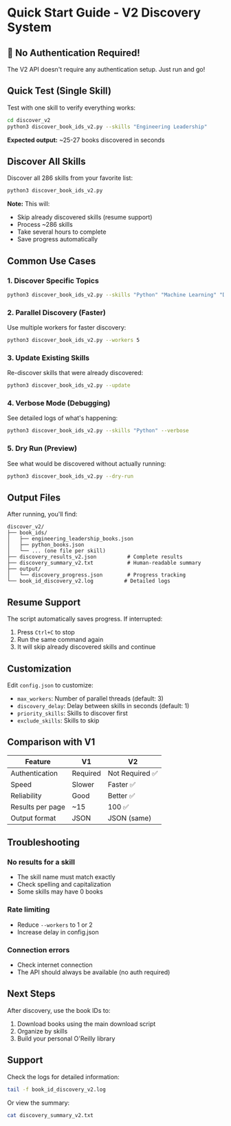 # Quick Start Guide - V2 Discovery System

## 🚀 No Authentication Required!

The V2 API doesn't require any authentication setup. Just run and go!

## Quick Test (Single Skill)

Test with one skill to verify everything works:

```bash
cd discover_v2
python3 discover_book_ids_v2.py --skills "Engineering Leadership"
```

**Expected output:** ~25-27 books discovered in seconds

## Discover All Skills

Discover all 286 skills from your favorite list:

```bash
python3 discover_book_ids_v2.py
```

**Note:** This will:
- Skip already discovered skills (resume support)
- Process ~286 skills
- Take several hours to complete
- Save progress automatically

## Common Use Cases

### 1. Discover Specific Topics

```bash
python3 discover_book_ids_v2.py --skills "Python" "Machine Learning" "Data Science"
```

### 2. Parallel Discovery (Faster)

Use multiple workers for faster discovery:

```bash
python3 discover_book_ids_v2.py --workers 5
```

### 3. Update Existing Skills

Re-discover skills that were already discovered:

```bash
python3 discover_book_ids_v2.py --update
```

### 4. Verbose Mode (Debugging)

See detailed logs of what's happening:

```bash
python3 discover_book_ids_v2.py --skills "Python" --verbose
```

### 5. Dry Run (Preview)

See what would be discovered without actually running:

```bash
python3 discover_book_ids_v2.py --dry-run
```

## Output Files

After running, you'll find:

```
discover_v2/
├── book_ids/
│   ├── engineering_leadership_books.json
│   ├── python_books.json
│   └── ... (one file per skill)
├── discovery_results_v2.json          # Complete results
├── discovery_summary_v2.txt           # Human-readable summary
├── output/
│   └── discovery_progress.json        # Progress tracking
└── book_id_discovery_v2.log          # Detailed logs
```

## Resume Support

The script automatically saves progress. If interrupted:

1. Press `Ctrl+C` to stop
2. Run the same command again
3. It will skip already discovered skills and continue

## Customization

Edit `config.json` to customize:

- `max_workers`: Number of parallel threads (default: 3)
- `discovery_delay`: Delay between skills in seconds (default: 1)
- `priority_skills`: Skills to discover first
- `exclude_skills`: Skills to skip

## Comparison with V1

| Feature | V1 | V2 |
|---------|----|----|
| Authentication | Required | Not Required ✅ |
| Speed | Slower | Faster ✅ |
| Reliability | Good | Better ✅ |
| Results per page | ~15 | 100 ✅ |
| Output format | JSON | JSON (same) |

## Troubleshooting

### No results for a skill
- The skill name must match exactly
- Check spelling and capitalization
- Some skills may have 0 books

### Rate limiting
- Reduce `--workers` to 1 or 2
- Increase delay in config.json

### Connection errors
- Check internet connection
- The API should always be available (no auth required)

## Next Steps

After discovery, use the book IDs to:
1. Download books using the main download script
2. Organize by skills
3. Build your personal O'Reilly library

## Support

Check the logs for detailed information:
```bash
tail -f book_id_discovery_v2.log
```

Or view the summary:
```bash
cat discovery_summary_v2.txt
```

